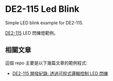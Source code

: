 # DE2-115 Led Blink

Simple LED blink example for DE2-115.

[DE2-115](https://www.terasic.com.tw/cgi-bin/page/archive.pl?Language=Taiwan&CategoryNo=171&No=542) LED 閃爍燈範例。

## 相關文章

這個 repo 主要是以下幾篇文章的範例程式:

- [DE2-115 開發紀錄: 透過可程式邏輯控制 LED 閃爍](https://coldnew.github.io/4d1ad2ce)



